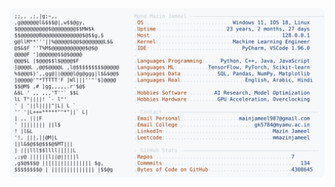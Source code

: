 <picture>
  <source srcset="https://raw.githubusercontent.com/mmazinjameel/mmazinjameel/main/dark_mode.svg?v=1738440512" media="(prefers-color-scheme: dark)">
  <img src="https://raw.githubusercontent.com/mmazinjameel/mmazinjameel/main/light_mode.svg?v=1738440512">
</picture>
